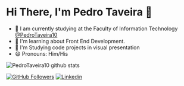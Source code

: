 # Hi There, I'm Pedro Taveira  👋

- 🔭 I am currently studying at the Faculty of Information Technology [@PedroTaveira10](https://github.com/PedroTaveira10)
- 🌱 I'm learning about Front End Development.
- 👯 I'm Studying code projects in visual presentation 
- 😄 Pronouns: Him/His

![PedroTaveira10 github stats](https://github-readme-stats.vercel.app/api?username=PedroTaveira10&show_icons=true&theme=tokyonight)

[![GitHub Followers](https://img.shields.io/github/followers/PedroTaveira10?style=for-the-badge&logo=Github&Color=white)](https://github.com/PedroTaveira10)
[![Linkedin](https://img.shields.io/badge/-LinkedIn-060606?style=for-the-badge&logo=Linkedin&Color=white)](https://www.linkedin.com/in/pedro-taveira-71420b224/)
